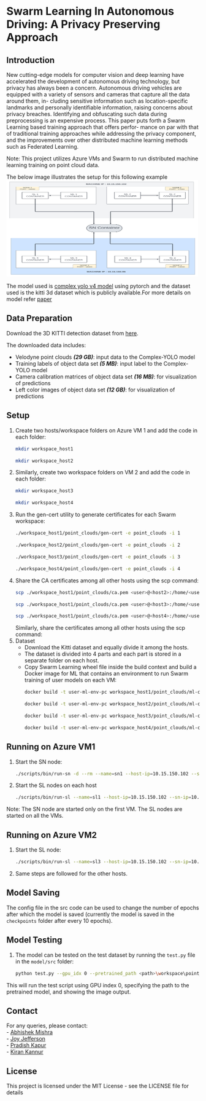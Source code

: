 # Swarm Learning In Autonomous Driving: A Privacy Preserving Approach
## Introduction
New cutting-edge models for computer vision and
deep learning have accelerated the development of autonomous
driving technology, but privacy has always been a concern.
Autonomous driving vehicles are equipped with a variety of
sensors and cameras that capture all the data around them, in-
cluding sensitive information such as location-specific landmarks
and personally identifiable information, raising concerns about
privacy breaches. Identifying and obfuscating such data during
preprocessing is an expensive process. This paper puts forth a
Swarm Learning based training approach that offers perfor-
mance on par with that of traditional training approaches while
addressing the privacy component, and the improvements over
other distributed machine learning methods such as Federated
Learning.

Note: This project utilizes Azure VMs and Swarm to run distributed machine learning training on point cloud data.

The below image illustrates the setup for this following example
<br>
<img height=250 width=500 src="./model/docs/4_Node_SD.png">

The model used is [complex yolo v4 model](https://github.com/maudzung/Complex-YOLOv4-Pytorch) using pytorch and the dataset used is the kitti 3d dataset which is publicly available.For more details on model refer [paper](https://arxiv.org/pdf/1803.06199.pdf)


## Data Preparation
Download the 3D KITTI detection dataset from [here](http://www.cvlibs.net/datasets/kitti/eval_object.php?obj_benchmark=3d).

The downloaded data includes:

- Velodyne point clouds _**(29 GB)**_: input data to the Complex-YOLO model
- Training labels of object data set _**(5 MB)**_: input label to the Complex-YOLO model
- Camera calibration matrices of object data set _**(16 MB)**_: for visualization of predictions
- Left color images of object data set _**(12 GB)**_: for visualization of predictions

## Setup
1. Create two hosts/workspace folders on Azure VM 1 and add the code in each folder:
    ```bash
    mkdir workspace_host1
    ```
    ```bash
    mkdir workspace_host2
    ```
2. Similarly, create two workspace folders on VM 2 and add the code in each folder:
    ```bash
    mkdir workspace_host3
    ```
    ```bash
    mkdir workspace_host4
    ```
3. Run the gen-cert utility to generate certificates for each Swarm workspace:
     ```bash
     ./workspace_host1/point_clouds/gen-cert -e point_clouds -i 1
     ```
     ```bash
     ./workspace_host2/point_clouds/gen-cert -e point_clouds -i 2
     ```
     ```bash
     ./workspace_host3/point_clouds/gen-cert -e point_clouds -i 3
     ```
     ```bash
     ./workspace_host4/point_clouds/gen-cert -e point_clouds -i 4
     ```
4. Share the CA certificates among all other hosts using the scp command:
     ```bash
     scp ./workspace_host1/point_clouds/ca.pem <user>@<host2>:/home/<user>/workspace_host2/point_clouds
     ```
     ```bash
     scp ./workspace_host1/point_clouds/ca.pem <user>@<host3>:/home/<user>/workspace_host3/point_clouds
     ```
     ```bash
     scp ./workspace_host1/point_clouds/ca.pem <user>@<host4>:/home/<user>/workspace_host4/point_clouds
     ```
    Similarly, share the certificates among all other hosts using the scp command:
5. Dataset
    - Download the Kitti dataset and equally divide it among the hosts.
    - The dataset is divided into 4 parts and each part is stored in a separate folder on each host.
    - Copy Swarm Learning wheel file inside the build context and build a Docker image for ML that contains an environment to run Swarm training of user models on each VM:
         ```bash
         docker build -t user-ml-env-pc workspace_host1/point_clouds/ml-context
         ```
         ```bash
         docker build -t user-ml-env-pc workspace_host2/point_clouds/ml-context
         ```
         ```bash
         docker build -t user-ml-env-pc workspace_host3/point_clouds/ml-context
         ```
         ```bash
         docker build -t user-ml-env-pc workspace_host4/point_clouds/ml-context
         ```

## Running on Azure VM1
1. Start the SN node:
     ```bash
     ./scripts/bin/run-sn -d --rm --name=sn1 --host-ip=10.15.150.102 --sentinel --sn-api-port=30304 --key=workspace_host1/point_clouds/cert/sn-1-key.pem --cert=workspace_host1/point_clouds/cert/sn-1-cert.pem --capath=workspace_host1/point_clouds/cert/ca/capath --apls-ip=10.15.150.102
     ```
2. Start the SL nodes on each host
     ```bash
     ./scripts/bin/run-sl --name=sl1 --host-ip=10.15.150.102 --sn-ip=10.15.150.102 --sn-api-port=30304 --sl-fs-port=16000 --key=workspace_host1/point_clouds/cert/sl-1-key.pem --cert=workspace_host1/point_clouds/cert/sl-1-cert.pem --capath=workspace_host1/point_clouds/cert/ca/capath --ml-it --ml-image=user-ml-env-pc --ml-name=ml1 --ml-w=/tmp/test --ml-entrypoint=python3 --ml-cmd=model/src/train.py --ml-v=workspace_host1/point_clouds/model:/tmp/test/model --ml-e DATA_DIR=app-data --ml-e MODEL_DIR=model
     ```
    
Note: The SN node are started only on the first VM. The SL nodes are started on all the VMs.

## Running on Azure VM2
1. Start the SL node:
     ```bash
     ./scripts/bin/run-sl --name=sl3 --host-ip=10.15.150.102 --sn-ip=10.15.150.102 --sn-api-port=30304 --sl-fs-port=16000 --key=workspace_host3/point_clouds/cert/sl-3-key.pem --cert=workspace_host3/point_clouds/cert/sl-3-cert.pem --capath=workspace_host3/point_clouds/cert/ca/capath --ml-it --ml-image=user-ml-env-pc --ml-name=ml3 --ml-w=/tmp/test --ml-entrypoint=python3 --ml-cmd=model/src/train.py --ml-v=workspace_host1/point_clouds/model:/tmp/test/model --ml-e DATA_DIR=app-data --ml-e MODEL_DIR=model
     ```
2. Same steps are followed for the other hosts.

## Model Saving
The config file in the src code can be used to change the number of epochs after which the model is saved (currently the model is saved in the `checkpoints` folder after every 10 epochs).

## Model Testing
1. The model can be tested on the test dataset by running the `test.py` file in the `model/src` folder:
    ```bash
    python test.py --gpu_idx 0 --pretrained_path <path>\workspace\point_clouds\model\checkpoints\complexer_yolo\azure\Model_complexer_yolo_epoch_<num>.pth --show_image
    ```
This will run the test script using GPU index 0, specifying the path to the pretrained model, and showing the image output.

## Contact
For any queries, please contact:<br>
    - [Abhishek Mishra](mailto:abhishek@gmail.com)<br>
    - [Joy Jefferson](mailto:joy.jefferson10@gmail.com)<br>
    - [Pradish Kapur](mailto:pradish.k1812@gmail.com)<br>
    - [Kiran Kannur](mailto:kiran.kannur72@gmail.com)

## License
This project is licensed under the MIT License - see the LICENSE file for details








